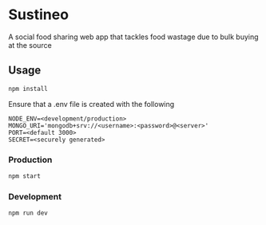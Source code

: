 # Sustineo
A social food sharing web app that tackles food wastage due to bulk buying at the source

## Usage

```sh
npm install
```

Ensure that a .env file is created with the following

```
NODE_ENV=<development/production>
MONGO_URI='mongodb+srv://<username>:<password>@<server>'
PORT=<default 3000>
SECRET=<securely generated>
```

### Production

```sh
npm start
```

### Development

```sh
npm run dev
```